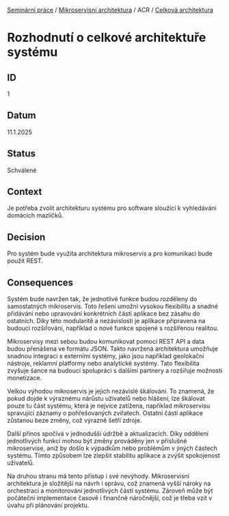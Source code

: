 [Seminární práce](../../../README.md) / [Mikroservisní architektura](../../README.md) / ACR / [Celková architektura](README.md)

# Rozhodnutí o celkové architektuře systému

## ID
1

## Datum
11.1.2025

## Status
Schválené

## Context
Je potřeba zvolit architekturu systému pro software sloužící k vyhledávání domácích mazlíčků.

## Decision
Pro systém bude využita architektura mikroservis a pro komunikaci bude použit REST.

## Consequences
Systém bude navržen tak, že jednotlivé funkce budou rozděleny do samostatných mikroservis.
Toto řešení umožní vysokou flexibilitu a snadné přidávání nebo upravování konkrétních částí aplikace bez zásahu do ostatních.
Díky této modularitě a nezávislosti je aplikace připravena na budoucí rozšiřování, například o nové funkce spojené s rozšířenou realitou.

Mikroservisy mezi sebou budou komunikovat pomocí REST API a data budou přenášena ve formátu JSON.
Takto navržená architektura umožňuje snadnou integraci s externími systémy, jako jsou například geolokační nástroje, reklamní platformy nebo analytické systémy.
Tato flexibilita zvyšuje šance na budoucí spolupráci s dalšími partnery a rozšiřuje možnosti monetizace.

Velkou výhodou mikroservis je jejich nezávislé škálování.
To znamená, že pokud dojde k výraznému nárůstu uživatelů nebo hlášení, lze škálovat pouze tu část systému, která je nejvíce zatížena, například mikroservisu spravující záznamy o pohřešovaných zvířatech.
Ostatní části aplikace zůstanou beze změny, což výrazně šetří zdroje.

Další přínos spočívá v jednodušší údržbě a aktualizacích.
Díky oddělení jednotlivých funkcí mohou být změny prováděny jen v příslušné mikroservise, aniž by došlo k výpadkům nebo problémům v jiných částech systému.
Tímto způsobem lze zlepšit stabilitu aplikace a zvýšit spokojenost uživatelů.

Na druhou stranu má tento přístup i své nevýhody.
Mikroservisní architektura je složitější na návrh i správu, což znamená vyšší nároky na orchestraci a monitorování jednotlivých částí systému.
Zároveň může být počáteční implementace časově i finančně náročnější, což je třeba vzít v úvahu při plánování projektu.
